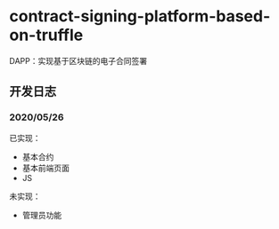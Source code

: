 # contract-signing-platform-based-on-truffle
DAPP：实现基于区块链的电子合同签署
## 开发日志
### 2020/05/26
已实现：
* 基本合约
* 基本前端页面
* JS

未实现：
* 管理员功能
